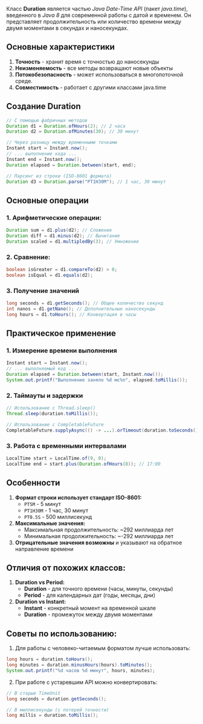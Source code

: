 Класс **Duration** является частью *Java Date-Time API* (пакет *java.time*), введенного в *Java 8* для современной работы с датой и временем. Он представляет продолжительность или количество времени между двумя моментами в секундах и наносекундах.
## Основные характеристики
1. **Точность** - хранит время с точностью до наносекунды
2. **Неизменяемость** - все методы возвращают новые объекты
3. **Потокобезопасность** - может использоваться в многопоточной среде.
4. **Совместимость** - работает с другими классами java.time
## Создание Duration
```java
// С помощью фабричных методов
Duration d1 = Duration.ofHours(2); // 2 часа
Duration d2 = Duration.ofMinutes(30); // 30 минут

// Через разницу между временными точками
Instant start = Instant.now();
// ... выполнение кода ...
Instant end = Instant.now();
Duration elapsed = Duration.between(start, end);

// Парсинг из строки (ISO-8601 формата)
Duration d3 = Duration.parse("PT1H30M"); // 1 час, 30 минут
```
## Основные операции
### 1. Арифметические операции:
```java
Duration sum = d1.plus(d2); // Сложение
Duration diff = d1.minus(d2); // Вычитание
Duration scaled = d1.multipledBy(3); // Умножение
```
### 2. Сравнение:
```java
boolean isGreater = d1.compareTo(d2) > 0;
boolean isEqual = d1.equals(d2);
```
### 3. Получение значений
```java
long seconds = d1.getSeconds(); // Общее количество секунд
int nanos = d1.getNano(); // Дополнительные наносекунды
long hours = d1.toHours(); // Конвертация в часы
```
## Практическое применение
### 1. Измерение времени выполнения
```java
Instant start = Instant.now();
// ... выполняемый код ...
Duration elapsed = Duration.between(start, Instant.now());
System.out.printf("Выполнение заняло %d мс%n", elapsed.toMillis());
```
### 2. Таймауты и задержки
```java
// Использование с Thread.sleep()
Thread.sleep(duration.toMillis());

// Использование с CompletableFuture
CompletableFuture.supplyAsync(() -> ...).orTimeout(duration.toSeconds(), TimeUnit.SECONDS);
```
### 3. Работа с временными интервалами
```java
LocalTime start = LocalTime.of(9, 0);
LocalTime end = start.plus(Duration.ofHours(8)); // 17:00
```
## Особенности
1. **Формат строки использует стандарт ISO-8601:**
	- `PT5M` - 5 минут
	- `PT1H30M` - 1 час, 30 минут
	- `PT0.5S` - 500 миллисекунд
2. **Максимальные значения:**
	- Максимальная продолжительность: ~292 миллиарда лет
	- Минимальная продолжительность: ~-292 миллиарда лет
3. **Отрицательные значения возможны** и указывают на обратное направление времени
## Отличия от похожих классов:
1. **Duration vs Period:**
	- **Duration** - для точного времени (часы, минуты, секунды)
	- **Period** - для календарных дат (годы, месяцы, дни)
2. **Duration vs Instant:**
	- **Instant** - конкретный момент на временной шкале
	- **Duration** - промежуток между двумя моментами
## Советы по использованию:
1. Для работы с человеко-читаемым форматом лучше использовать:
```java
long hours = duration.toHours();
long minutes = duration.minusHours(hours).toMinutes();
System.out.printf("%d часов %d минут", hours, minutes);
```
2. При работе с устаревшим API можно конвертировать:
```java
// В старые TimeUnit
long seconds = duration.getSeconds();

// В миллисекунды (с потерей точности)
long millis = duration.toMillis();
```
